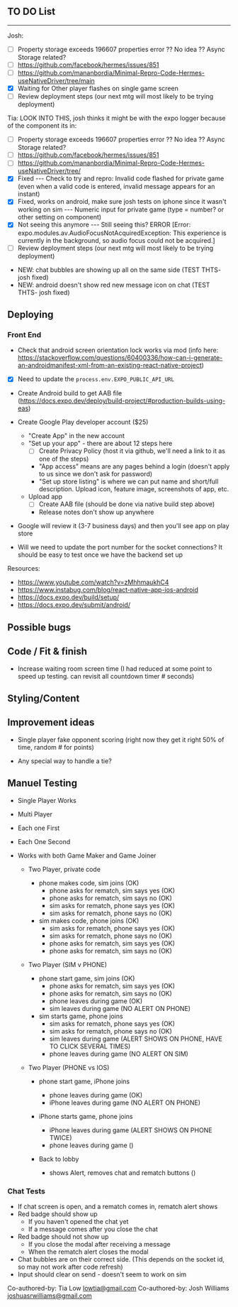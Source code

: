 ## TO DO List
***************************

Josh:
- [ ] Property storage exceeds 196607 properties error ?? No idea ?? Async Storage related?
 - [ ] https://github.com/facebook/hermes/issues/851
 - [ ] https://github.com/mananbordia/Minimal-Repro-Code-Hermes-useNativeDriver/tree/main
- [x] Waiting for Other player flashes on single game screen
- [ ] Review deployment steps (our next mtg will most likely to be trying deployment)

Tia: 
LOOK INTO THIS, josh thinks it might be with the expo logger because of the component its in:
- [ ] Property storage exceeds 196607 properties error ?? No idea ?? Async Storage related?
 - [ ] https://github.com/facebook/hermes/issues/851
 - [ ] https://github.com/mananbordia/Minimal-Repro-Code-Hermes-useNativeDriver/tree/
- [x] Fixed --- Check to try and repro: Invalid code flashed for private game (even when a valid code is entered, invalid message appears for an instant)
- [x] Fixed, works on android, make sure josh tests on iphone since it wasn't working on sim --- Numeric input for private game (type = number? or other setting on component) 
- [x] Not seeing this anymore --- Still seeing this? ERROR  [Error: expo.modules.av.AudioFocusNotAcquiredException: This experience is currently in the background, so audio focus could not be acquired.]
- [ ] Review deployment steps (our next mtg will most likely to be trying deployment)
- NEW: chat bubbles are showing up all on the same side (TEST THTS- josh fixed)
- NEW: android doesn't show red new message icon on chat (TEST THTS- josh fixed)


## Deploying
### Front End
- Check that android screen orientation lock works via mod (info here: https://stackoverflow.com/questions/60400336/how-can-i-generate-an-androidmanifest-xml-from-an-existing-react-native-project)
- [x] Need to update the `process.env.EXPO_PUBLIC_API_URL`
- Create Android build to get AAB file (https://docs.expo.dev/deploy/build-project/#production-builds-using-eas) 
- Create Google Play developer account ($25)
  - "Create App" in the new account
  - "Set up your app" - there are about 12 steps here
    - [ ] Create Privacy Policy (host it via github, we'll need a link to it as one of the steps)
    - "App access" means are any pages behind a login (doesn't apply to us since we don't ask for password)
    - "Set up store listing" is where we can put name and short/full description. Upload icon, feature image, screenshots of app, etc.
  - Upload app
    - [ ] Create AAB file (should be done via native build step above)
    - Release notes don't show up anywhere
- Google will review it (3-7 business days) and then you'll see app on play store

- Will we need to update the port number for the socket connections? It should be easy to test once we have the backend set up

Resources:
- https://www.youtube.com/watch?v=zMhhmaukhC4
- https://www.instabug.com/blog/react-native-app-ios-android
- https://docs.expo.dev/build/setup/
- https://docs.expo.dev/submit/android/

## Possible bugs

## Code / Fit & finish
- Increase waiting room screen time (I had reduced at some point to speed up testing. can revisit all countdown timer # seconds)

## Styling/Content

## Improvement ideas
* Single player fake opponent scoring (right now they get it right 50% of time, random # for points)
- Any special way to handle a tie?

## Manuel Testing
- Single Player Works
- Multi Player
- Each one First
- Each One Second
- Works with both Game Maker and Game Joiner 

  - Two Player, private code
    - phone makes code, sim joins (OK) 
        - phone asks for rematch, sim says yes (OK)
        - phone asks for rematch, sim says no (OK)
        - sim asks for rematch, phone says yes (OK)
        - sim asks for rematch, phone says no (OK)
    - sim makes code, phone joins (OK)
        - sim asks for rematch, phone says yes (OK)
        - sim asks for rematch, phone says no (OK)
        - phone asks for rematch, sim says yes (OK)
        - phone asks for rematch, sim says no (OK)

  - Two Player (SIM v PHONE)
    - phone start game, sim joins (OK)
        - phone asks for rematch, sim says yes (OK)
        - phone asks for rematch, sim says no (OK)
        - phone leaves during game (OK)
        - sim leaves during game (NO ALERT ON PHONE)
    - sim starts game, phone joins
        - sim asks for rematch, phone says yes (OK)
        - sim asks for rematch, phone says no (OK)
        - sim leaves during game (ALERT SHOWS ON PHONE, HAVE TO CLICK SEVERAL TIMES)
        - phone leaves during game (NO ALERT ON SIM)

  - Two Player (PHONE vs IOS)
    - phone start game, iPhone joins
        - phone leaves during game (OK)
        - iPhone leaves during game (NO ALERT ON PHONE)
    - iPhone starts game, phone joins
        - iPhone leaves during game (ALERT SHOWS ON PHONE TWICE)
        - phone leaves during game ()

    - Back to lobby
      - shows Alert, removes chat and rematch buttons ()

### Chat Tests
  - If chat screen is open, and a rematch comes in, rematch alert shows 
  - Red badge should show up
    - If you haven't opened the chat yet
    - If a message comes after you close the chat
  - Red badge should not show up
    - If you close the modal after receiving a message
    - When the rematch alert closes the modal
  - Chat bubbles are on their correct side. (This depends on the socket id, so may not work after code refresh)
  - Input should clear on send - doesn't seem to work on sim

Co-authored-by: Tia Low <lowtia@gmail.com>
Co-authored-by: Josh Williams <joshuasrwilliams@gmail.com>
